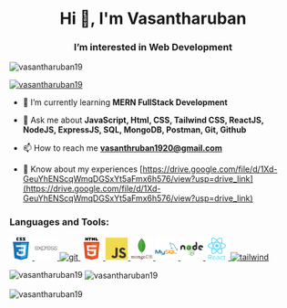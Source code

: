 <h1 align="center">Hi 👋, I'm Vasantharuban</h1>
<h3 align="center">I’m interested in Web Development</h3>

<p align="left"> <img src="https://komarev.com/ghpvc/?username=vasantharuban19&label=Profile%20views&color=0e75b6&style=flat" alt="vasantharuban19" /> </p>

<p align="left"> <a href="https://github.com/ryo-ma/github-profile-trophy"><img src="https://github-profile-trophy.vercel.app/?username=vasantharuban19" alt="vasantharuban19" /></a> </p>

- 🌱 I’m currently learning **MERN FullStack Development**

- 💬 Ask me about **JavaScript, Html, CSS, Tailwind CSS, ReactJS, NodeJS, ExpressJS, SQL, MongoDB, Postman, Git, Github**

- 📫 How to reach me **vasanthruban1920@gmail.com**

- 📄 Know about my experiences [https://drive.google.com/file/d/1Xd-GeuYhENScqWmqDGSxYt5aFmx6h576/view?usp=drive_link](https://drive.google.com/file/d/1Xd-GeuYhENScqWmqDGSxYt5aFmx6h576/view?usp=drive_link)

<p align="left">
</p>

<h3 align="left">Languages and Tools:</h3>
<p align="left"> <a href="https://www.w3schools.com/css/" target="_blank" rel="noreferrer"> <img src="https://raw.githubusercontent.com/devicons/devicon/master/icons/css3/css3-original-wordmark.svg" alt="css3" width="40" height="40"/> </a> <a href="https://expressjs.com" target="_blank" rel="noreferrer"> <img src="https://raw.githubusercontent.com/devicons/devicon/master/icons/express/express-original-wordmark.svg" alt="express" width="40" height="40"/> </a> <a href="https://git-scm.com/" target="_blank" rel="noreferrer"> <img src="https://www.vectorlogo.zone/logos/git-scm/git-scm-icon.svg" alt="git" width="40" height="40"/> </a> <a href="https://www.w3.org/html/" target="_blank" rel="noreferrer"> <img src="https://raw.githubusercontent.com/devicons/devicon/master/icons/html5/html5-original-wordmark.svg" alt="html5" width="40" height="40"/> </a> <a href="https://developer.mozilla.org/en-US/docs/Web/JavaScript" target="_blank" rel="noreferrer"> <img src="https://raw.githubusercontent.com/devicons/devicon/master/icons/javascript/javascript-original.svg" alt="javascript" width="40" height="40"/> </a> <a href="https://www.mongodb.com/" target="_blank" rel="noreferrer"> <img src="https://raw.githubusercontent.com/devicons/devicon/master/icons/mongodb/mongodb-original-wordmark.svg" alt="mongodb" width="40" height="40"/> </a> <a href="https://www.mysql.com/" target="_blank" rel="noreferrer"> <img src="https://raw.githubusercontent.com/devicons/devicon/master/icons/mysql/mysql-original-wordmark.svg" alt="mysql" width="40" height="40"/> </a> <a href="https://nodejs.org" target="_blank" rel="noreferrer"> <img src="https://raw.githubusercontent.com/devicons/devicon/master/icons/nodejs/nodejs-original-wordmark.svg" alt="nodejs" width="40" height="40"/> </a> <a href="https://reactjs.org/" target="_blank" rel="noreferrer"> <img src="https://raw.githubusercontent.com/devicons/devicon/master/icons/react/react-original-wordmark.svg" alt="react" width="40" height="40"/> </a> <a href="https://tailwindcss.com/" target="_blank" rel="noreferrer"> <img src="https://www.vectorlogo.zone/logos/tailwindcss/tailwindcss-icon.svg" alt="tailwind" width="40" height="40"/> </a> </p>

<p><img align="left" src="https://github-readme-stats.vercel.app/api/top-langs?username=vasantharuban19&show_icons=true&locale=en&layout=compact" alt="vasantharuban19" /></p>

<p>&nbsp;<img align="center" src="https://github-readme-stats.vercel.app/api?username=vasantharuban19&show_icons=true&locale=en" alt="vasantharuban19" /></p>

<p><img align="center" src="https://github-readme-streak-stats.herokuapp.com/?user=vasantharuban19&" alt="vasantharuban19" /></p>
